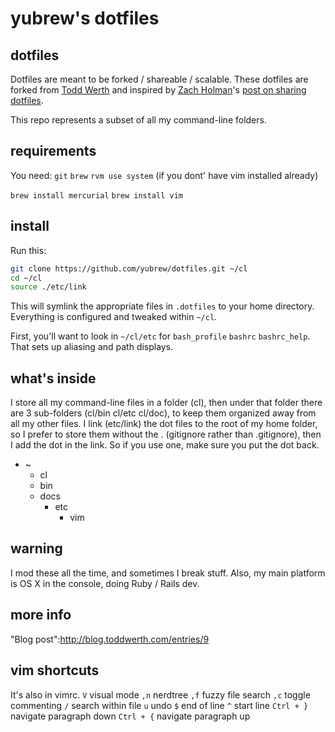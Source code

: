 # yubrew's dotfiles

## dotfiles

Dotfiles are meant to be forked / shareable / scalable. These dotfiles are forked from [Todd Werth](http://github.com/twerth) and inspired by [Zach Holman](http://github.com/holman)'s [post on sharing dotfiles](http://zachholman.com/2010/08/dotfiles-are-meant-to-be-forked/).

This repo represents a subset of all my command-line folders.

## requirements
You need:
`git`
`brew`
`rvm use system` (if you dont' have vim installed already)

`brew install mercurial`
`brew install vim`

## install

Run this:

```sh
git clone https://github.com/yubrew/dotfiles.git ~/cl
cd ~/cl
source ./etc/link
```
This will symlink the appropriate files in `.dotfiles` to your home directory.
Everything is configured and tweaked within `~/cl`.

First, you'll want to look in `~/cl/etc` for `bash_profile` `bashrc` `bashrc_help`. That sets up aliasing 
and path displays.

## what's inside

I store all my command-line files in a folder (cl), then under that folder there are 3 sub-folders (cl/bin cl/etc cl/doc), to keep them organized away from all my other files.  I link (etc/link) the dot files to the root of my home folder, so I prefer to store them without the . (gitignore rather than .gitignore), then I add the dot in the link.  So if you use one, make sure you put the dot back.

  * ~
    * cl
    * bin
    * docs
      * etc
        * vim
          
## warning

I mod these all the time, and sometimes I break stuff.  Also, my main platform is OS X in the console, doing Ruby / Rails dev.

## more info

"Blog post":http://blog.toddwerth.com/entries/9

## vim shortcuts

It's also in vimrc.
`V` visual mode
`,n` nerdtree
`,f` fuzzy file search
`,c` toggle commenting
`/` search within file
`u` undo
`$` end of line
`^` start line
`Ctrl + }` navigate paragraph down
`Ctrl + {` navigate paragraph up

